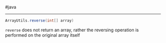 #java

---


```java
ArrayUtils.reverse(int[] array)
```

`reverse` does not return an array, rather the reversing operation is performed on the original array itself